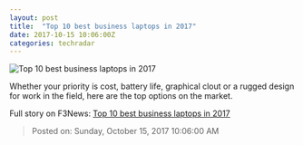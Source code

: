 ```yaml
---
layout: post
title:  "Top 10 best business laptops in 2017"
date: 2017-10-15 10:06:00Z
categories: techradar
---
```


![Top 10 best business laptops in 2017](http://cdn.mos.cms.futurecdn.net/8c712497617a51a4f19da6aacaac9068-1200-80.jpg)

Whether your priority is cost, battery life, graphical clout or a rugged design for work in the field, here are the top options on the market.


Full story on F3News: [Top 10 best business laptops in 2017](http://www.f3nws.com/n/UnRvKE)

> Posted on: Sunday, October 15, 2017 10:06:00 AM
